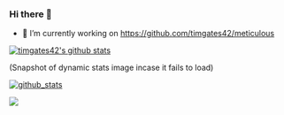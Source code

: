 ### Hi there 👋

- 🔭 I’m currently working on https://github.com/timgates42/meticulous

[![timgates42's github stats](https://github-readme-stats.vercel.app/api?username=timgates42&show_icons=true&theme=default&hide_border=true)](https://github.com/anuraghazra/github-readme-stats)

(Snapshot of dynamic stats image incase it fails to load)

[![github_stats](https://user-images.githubusercontent.com/47873678/128615812-523e5265-b5a4-4d5c-b97b-1a9aae691cac.png)](https://github.com/anuraghazra/github-readme-stats)

<img src="https://visitor-badge.glitch.me/badge?page_id=timgates42_github" />




<!--
**timgates42/timgates42** is a ✨ _special_ ✨ repository because its `README.md` (this file) appears on your GitHub profile.

Here are some ideas to get you started:

- 🔭 I’m currently working on ...
- 🌱 I’m currently learning ...
- 👯 I’m looking to collaborate on ...
- 🤔 I’m looking for help with ...
- 💬 Ask me about ...
- 📫 How to reach me: ...
- 😄 Pronouns: ...
- ⚡ Fun fact: ...
-->
